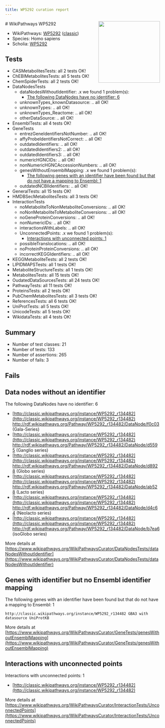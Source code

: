 ```yaml
---
title: WP5292 curation report
---
```


<img style="float: right; width: 200px" src="https://upload.wikimedia.org/wikipedia/commons/thumb/8/83/Wplogo_with_text_500.png/640px-Wplogo_with_text_500.png" />
# WikiPathways WP5292

* WikiPathways: [WP5292](https://wikipathways.org/pathways/WP5292) ([classic](https://classic.wikipathways.org/instance/WP5292))
* Species: Homo sapiens
* Scholia: [WP5292](https://scholia.toolforge.org/wikipathways/WP5292)
## Tests
* CASMetabolitesTests: all 2 tests OK!
* ChEBIMetabolitesTests: all 5 tests OK!
* ChemSpiderTests: all 2 tests OK!
* DataNodesTests
    * dataNodesWithoutIdentifier: .x we found 1 problem(s):
        * [The following DataNodes have no identifier: 6](#d2d32fa5)
    * unknownTypes_knownDatasource: .. all OK!
    * unknownTypes: .. all OK!
    * unknownTypes_Reactome: .. all OK!
    * otherDataSource: .. all OK!
* EnsemblTests: all 4 tests OK!
* GeneTests
    * entrezGeneIdentifiersNotNumber: .. all OK!
    * affyProbeIdentifiersNotCorrect: .. all OK!
    * outdatedIdentifiers: .. all OK!
    * outdatedIdentifiers2: .. all OK!
    * outdatedIdentifiers3: .. all OK!
    * numericHGNCIDs: .. all OK!
    * nonNumericHGNCAccessionNumbers: .. all OK!
    * genesWithoutEnsemblMapping: .x we found 1 problem(s):
        * [The following genes with an identifier have been found but that do not have a mapping to Ensembl: 1](#40286d83)
    * outdatedNCBIIdentifiers: .. all OK!
* GeneralTests: all 15 tests OK!
* HMDBSecMetabolitesTests: all 3 tests OK!
* InteractionTests
    * noMetaboliteToNonMetaboliteConversions: .. all OK!
    * noNonMetaboliteToMetaboliteConversions: .. all OK!
    * noGeneProteinConversions: .. all OK!
    * nonNumericIDs: .. all OK!
    * interactionsWithLabels: .. all OK!
    * UnconnectedPoints: .x we found 1 problem(s):
        * [Interactions with unconnected points: 1](#35a61ad9)
    * possibleTranslocations: .. all OK!
    * noProteinProteinConversions: .. all OK!
    * incorrectKEGGIdentifiers: .. all OK!
* KEGGMetaboliteTests: all 2 tests OK!
* LIPIDMAPSTests: all 1 tests OK!
* MetaboliteStructureTests: all 1 tests OK!
* MetabolitesTests: all 15 tests OK!
* OudatedDataSourcesTests: all 24 tests OK!
* PathwayTests: all 11 tests OK!
* ProteinsTests: all 2 tests OK!
* PubChemMetabolitesTests: all 3 tests OK!
* ReferencesTests: all 6 tests OK!
* UniProtTests: all 5 tests OK!
* UnicodeTests: all 5 tests OK!
* WikidataTests: all 4 tests OK!


## Summary

* Number of test classes: 21
* Number of tests: 133
* Number of assertions: 265
* Number of fails: 3

## Fails

<a name="d2d32fa5" />

## Data nodes without an identifier

The following DataNodes have no identifier: 6

* [http://classic.wikipathways.org/instance/WP5292_r134482](http://classic.wikipathways.org/instance/WP5292_r134482) http://rdf.wikipathways.org/Pathway/WP5292_r134482/DataNode/f0c03 (Gala-Series)
* [http://classic.wikipathways.org/instance/WP5292_r134482](http://classic.wikipathways.org/instance/WP5292_r134482) http://rdf.wikipathways.org/Pathway/WP5292_r134482/DataNode/d5595 (Ganglio series)
* [http://classic.wikipathways.org/instance/WP5292_r134482](http://classic.wikipathways.org/instance/WP5292_r134482) http://rdf.wikipathways.org/Pathway/WP5292_r134482/DataNode/d8928 (Globo series)
* [http://classic.wikipathways.org/instance/WP5292_r134482](http://classic.wikipathways.org/instance/WP5292_r134482) http://rdf.wikipathways.org/Pathway/WP5292_r134482/DataNode/ab528 (Lacto series)
* [http://classic.wikipathways.org/instance/WP5292_r134482](http://classic.wikipathways.org/instance/WP5292_r134482) http://rdf.wikipathways.org/Pathway/WP5292_r134482/DataNode/d4c64 (Neolacto series)
* [http://classic.wikipathways.org/instance/WP5292_r134482](http://classic.wikipathways.org/instance/WP5292_r134482) http://rdf.wikipathways.org/Pathway/WP5292_r134482/DataNode/b7ea6 (isoGlobo series)


More details at [https://www.wikipathways.org/WikiPathwaysCurator/DataNodesTests/dataNodesWithoutIdentifier](https://www.wikipathways.org/WikiPathwaysCurator/DataNodesTests/dataNodesWithoutIdentifier)

<a name="40286d83" />

## Genes with identifier but no Ensembl identifier mapping

The following genes with an identifier have been found but that do not have a mapping to Ensembl: 1
```
http://classic.wikipathways.org/instance/WP5292_r134482 GBA3 with datasource UniProtKB
```

More details at [https://www.wikipathways.org/WikiPathwaysCurator/GeneTests/genesWithoutEnsemblMapping](https://www.wikipathways.org/WikiPathwaysCurator/GeneTests/genesWithoutEnsemblMapping)

<a name="35a61ad9" />

## Interactions with unconnected points

Interactions with unconnected points: 1

* [http://classic.wikipathways.org/instance/WP5292_r134482](http://classic.wikipathways.org/instance/WP5292_r134482)


More details at [https://www.wikipathways.org/WikiPathwaysCurator/InteractionTests/UnconnectedPoints](https://www.wikipathways.org/WikiPathwaysCurator/InteractionTests/UnconnectedPoints)

